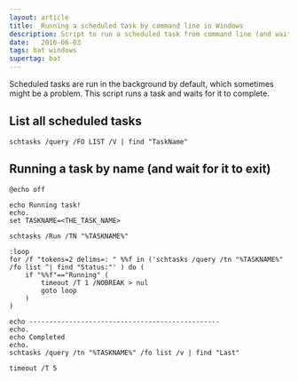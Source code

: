```yaml
---
layout: article
title:  Running a scheduled task by command line in Windows
description: Script to run a scheduled task from command line (and wait for it to exit)
date:   2016-06-03
tags: bat windows
supertag: bat
---
```


Scheduled tasks are run in the background by default, which sometimes might be a problem. This script runs a task and waits for it to complete.

## List all scheduled tasks

```BAT
schtasks /query /FO LIST /V | find "TaskName"
```

## Running a task by name (and wait for it to exit)

```BAT
@echo off

echo Running task!
echo.
set TASKNAME=<THE_TASK_NAME>

schtasks /Run /TN "%TASKNAME%"

:loop
for /f "tokens=2 delims=: " %%f in ('schtasks /query /tn "%TASKNAME%" /fo list ^| find "Status:"' ) do (
    if "%%f"=="Running" (
        timeout /T 1 /NOBREAK > nul
        goto loop
    )
)

echo ------------------------------------------------
echo.
echo Completed
echo.
schtasks /query /tn "%TASKNAME%" /fo list /v | find "Last"

timeout /T 5
```
